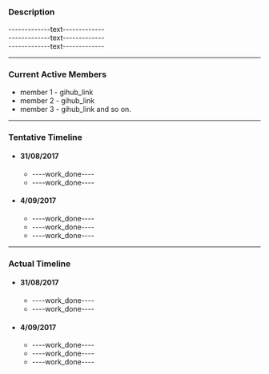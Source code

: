 ### Description
-------------text-------------  
-------------text-------------  
-------------text-------------  
***
### Current Active Members
* member 1 - gihub_link 
* member 2 - gihub_link 
* member 3 - gihub_link and so on. 
***
### Tentative Timeline
* #### 31/08/2017
  * ----work_done----
  * ----work_done----
* #### 4/09/2017
  * ----work_done----
  * ----work_done----
  * ----work_done----
***
### Actual Timeline
* #### 31/08/2017
  * ----work_done----
  * ----work_done----
* #### 4/09/2017
  * ----work_done----
  * ----work_done----
  * ----work_done----
